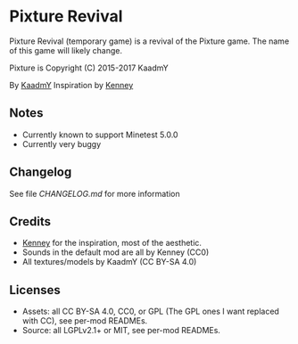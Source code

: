 # Pixture Revival
Pixture Revival (temporary game) is a revival of the Pixture game.
The name of this game will likely change.

Pixture is Copyright (C) 2015-2017 KaadmY

By [KaadmY](https://github.com/kaadmy)
Inspiration by [Kenney](http://kenney.nl)

## Notes

- Currently known to support Minetest 5.0.0
- Currently very buggy


## Changelog

See file *CHANGELOG.md* for more information

## Credits

- [Kenney](http://kenney.nl) for the inspiration, most of the aesthetic.
- Sounds in the default mod are all by Kenney (CC0)
- All textures/models by KaadmY (CC BY-SA 4.0)

## Licenses

- Assets: all CC BY-SA 4.0, CC0, or GPL (The GPL ones I want replaced with CC),
 see per-mod READMEs.
- Source: all LGPLv2.1+ or MIT, see per-mod READMEs.
